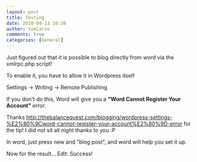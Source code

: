 ```yaml
---
layout: post
title: Testing
date: 2010-04-13 16:28
author: tomlarse
comments: true
categories: [General]
---
```

Just figured out that it is possible to blog directly from word via the xmlrpc.php script!

To enable it, you have to allow it in Wordpress itself

Settings -&gt; Writing -&gt; Remote Publishing

If you don't do this, Word will give you a <strong>"Word Cannot Register Your Account" </strong>error.

Thanks <a href="http://thebalancequest.com/blogging/wordpress-settings-%E2%80%9Cword-cannot-register-your-account%E2%80%9D-error">http://thebalancequest.com/blogging/wordpress-settings-%E2%80%9Cword-cannot-register-your-account%E2%80%9D-error</a> for the tip! I did not sit all night thanks to you :P

In word, just press new and "blog post", and word will help you set it up.

Now for the result… Edit: Success!
